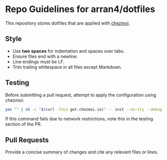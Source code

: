 # Repo Guidelines for arran4/dotfiles

This repository stores dotfiles that are applied with [chezmoi](https://www.chezmoi.io/).

## Style
- Use **two spaces** for indentation and spaces over tabs.
- Ensure files end with a newline.
- Line endings must be LF.
- Trim trailing whitespace in all files except Markdown.

## Testing
Before submitting a pull request, attempt to apply the configuration using chezmoi:

```sh
yes "" | sh -c "$(curl -fsLS get.chezmoi.io)" -- init --no-tty --debug --apply arran4
```

If this command fails due to network restrictions, note this in the testing section of the PR.

## Pull Requests
Provide a concise summary of changes and cite any relevant files or lines.
